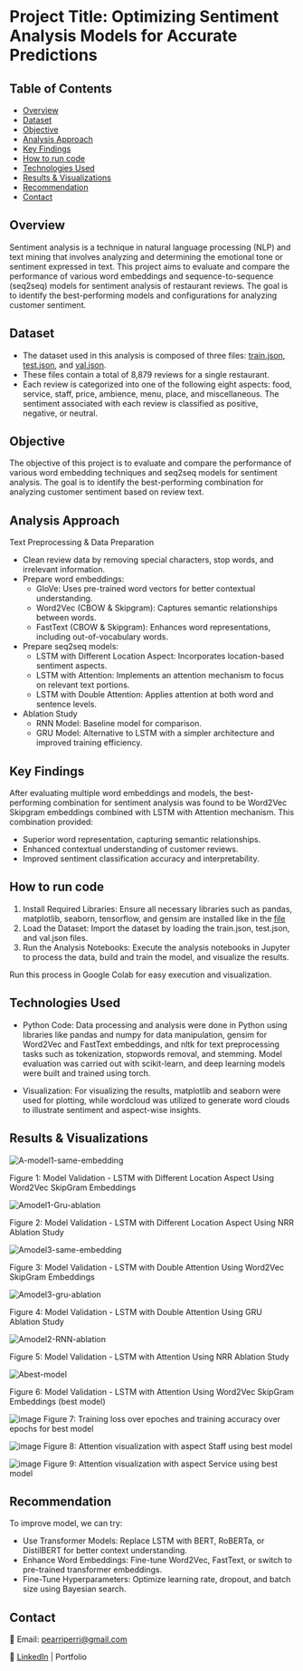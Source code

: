# Project Title: Optimizing Sentiment Analysis Models for Accurate Predictions

## Table of Contents
- [Overview](#overview)
- [Dataset](#dataset)
- [Objective](#objective)
- [Analysis Approach](#analysis-approach)
- [Key Findings](#key-findings)
- [How to run code](#how-to-run-code)
- [Technologies Used](#technologies-used)
- [Results & Visualizations](#results--visualizations)
- [Recommendation](#recommendation)
- [Contact](#contact)

## Overview

Sentiment analysis is a technique in natural language processing (NLP) and text mining that involves analyzing and determining the emotional tone or sentiment expressed in text. This project aims to evaluate and compare the performance of various word embeddings and sequence-to-sequence (seq2seq) models for sentiment analysis of restaurant reviews. The goal is to identify the best-performing models and configurations for analyzing customer sentiment.

## Dataset

- The dataset used in this analysis is composed of three files: [train.json](data/train.json), [test.json](data/test.json), and [val.json](data/val.json).
- These files contain a total of 8,879 reviews for a single restaurant.
- Each review is categorized into one of the following eight aspects: food, service, staff, price, ambience, menu, place, and miscellaneous. The sentiment associated with each review is classified as positive, negative, or neutral.

## Objective

The objective of this project is to evaluate and compare the performance of various word embedding techniques and seq2seq models for sentiment analysis. The goal is to identify the best-performing combination for analyzing customer sentiment based on review text.

## Analysis Approach

Text Preprocessing & Data Preparation

- Clean review data by removing special characters, stop words, and irrelevant information.
- Prepare word embeddings:
  + GloVe: Uses pre-trained word vectors for better contextual understanding.
  + Word2Vec (CBOW & Skipgram): Captures semantic relationships between words.
  + FastText (CBOW & Skipgram): Enhances word representations, including out-of-vocabulary words.
- Prepare seq2seq models:
  + LSTM with Different Location Aspect: Incorporates location-based sentiment aspects.
  + LSTM with Attention: Implements an attention mechanism to focus on relevant text portions.
  + LSTM with Double Attention: Applies attention at both word and sentence levels.
- Ablation Study
  + RNN Model: Baseline model for comparison.
  + GRU Model: Alternative to LSTM with a simpler architecture and improved training efficiency.

## Key Findings

After evaluating multiple word embeddings and models, the best-performing combination for sentiment analysis was found to be Word2Vec Skipgram embeddings combined with LSTM with Attention mechanism. This combination provided:
- Superior word representation, capturing semantic relationships.
- Enhanced contextual understanding of customer reviews.
- Improved sentiment classification accuracy and interpretability.

## How to run code

1. Install Required Libraries: Ensure all necessary libraries such as pandas, matplotlib, seaborn, tensorflow, and gensim are installed like in the [file](SentimentAnalysis_RestaurantReview.ipynb)
2. Load the Dataset: Import the dataset by loading the train.json, test.json, and val.json files.
3. Run the Analysis Notebooks: Execute the analysis notebooks in Jupyter to process the data, build and train the model, and visualize the results.

Run this process in Google Colab for easy execution and visualization.

## Technologies Used

- Python Code: Data processing and analysis were done in Python using libraries like pandas and numpy for data manipulation, gensim for Word2Vec and FastText embeddings, and nltk for text preprocessing tasks such as tokenization, stopwords removal, and stemming. Model evaluation was carried out with scikit-learn, and deep learning models were built and trained using torch.

- Visualization: For visualizing the results, matplotlib and seaborn were used for plotting, while wordcloud was utilized to generate word clouds to illustrate sentiment and aspect-wise insights.

## Results & Visualizations

![A-model1-same-embedding](https://github.com/user-attachments/assets/d532ecb1-5fe8-4b93-a87a-beef847f4a85)

Figure 1: Model Validation - LSTM with Different Location Aspect Using Word2Vec SkipGram Embeddings

![Amodel1-Gru-ablation](https://github.com/user-attachments/assets/70e9140c-13d5-485c-ab1e-123d2b948de2)

Figure 2: Model Validation - LSTM with Different Location Aspect Using NRR Ablation Study

![Amodel3-same-embedding](https://github.com/user-attachments/assets/70533fbb-c3e7-4549-80b0-d7db267ee810)

Figure 3: Model Validation - LSTM with Double Attention Using Word2Vec SkipGram Embeddings

![Amodel3-gru-ablation](https://github.com/user-attachments/assets/9067f28d-925f-48f3-9d46-0c1b905ecca1)

Figure 4: Model Validation - LSTM with Double Attention Using GRU Ablation Study

![Amodel2-RNN-ablation](https://github.com/user-attachments/assets/184fb6ec-f9e0-471b-bf6d-526c94b15a46)

Figure 5: Model Validation - LSTM with Attention Using NRR Ablation Study

![Abest-model](https://github.com/user-attachments/assets/23ddbe62-6f7d-4585-96a1-86c4479fad52)

Figure 6: Model Validation - LSTM with Attention Using Word2Vec SkipGram Embeddings (best model)

![image](https://github.com/user-attachments/assets/f9a84f07-81bc-4128-8fb2-d9b0b4e25b0a)
Figure 7: Training loss over epoches and training accuracy over epochs for best model

![image](https://github.com/user-attachments/assets/ed464599-229e-4699-926b-7d532a35eb17)
Figure 8: Attention visualization with aspect Staff using best model


![image](https://github.com/user-attachments/assets/906620a1-a65b-4bd7-b1a2-2acc7b0bb763)
Figure 9: Attention visualization with aspect Service using best model

## Recommendation

To improve model, we can try:
- Use Transformer Models: Replace LSTM with BERT, RoBERTa, or DistilBERT for better context understanding.
- Enhance Word Embeddings: Fine-tune Word2Vec, FastText, or switch to pre-trained transformer embeddings.
- Fine-Tune Hyperparameters: Optimize learning rate, dropout, and batch size using Bayesian search.

## Contact

📧 Email: pearriperri@gmail.com

🔗 [LinkedIn](https://www.linkedin.com/in/phan-chenh-6a7ba127a/) | Portfolio



